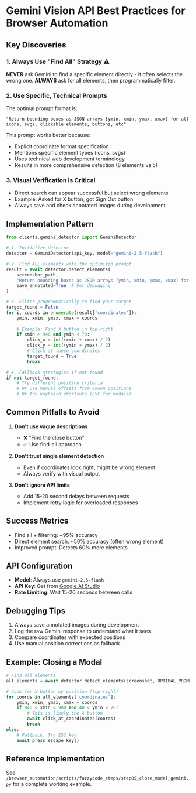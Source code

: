 # Gemini Vision API Best Practices for Browser Automation

## Key Discoveries

### 1. Always Use "Find All" Strategy ⚠️
**NEVER** ask Gemini to find a specific element directly - it often selects the wrong one.
**ALWAYS** ask for all elements, then programmatically filter.

### 2. Use Specific, Technical Prompts
The optimal prompt format is:
```
"Return bounding boxes as JSON arrays [ymin, xmin, ymax, xmax] for all icons, svgs, clickable elements, buttons, etc"
```

This prompt works better because:
- Explicit coordinate format specification
- Mentions specific element types (icons, svgs)
- Uses technical web development terminology
- Results in more comprehensive detection (8 elements vs 5)

### 3. Visual Verification is Critical
- Direct search can appear successful but select wrong elements
- Example: Asked for X button, got Sign Out button
- Always save and check annotated images during development

## Implementation Pattern

```python
from clients.gemini_detector import GeminiDetector

# 1. Initialize detector
detector = GeminiDetector(api_key, model="gemini-2.5-flash")

# 2. Find ALL elements with the optimized prompt
result = await detector.detect_elements(
    screenshot_path,
    "Return bounding boxes as JSON arrays [ymin, xmin, ymax, xmax] for all icons, svgs, clickable elements, buttons, etc",
    save_annotated=True  # For debugging
)

# 3. Filter programmatically to find your target
target_found = False
for i, coords in enumerate(result['coordinates']):
    ymin, xmin, ymax, xmax = coords
    
    # Example: Find X button in top-right
    if xmin > 940 and ymin < 70:
        click_x = int((xmin + xmax) / 2)
        click_y = int((ymin + ymax) / 2)
        # Click at these coordinates
        target_found = True
        break

# 4. Fallback strategies if not found
if not target_found:
    # Try different position criteria
    # Or use manual offsets from known positions
    # Or try keyboard shortcuts (ESC for modals)
```

## Common Pitfalls to Avoid

1. **Don't use vague descriptions**
   - ❌ "Find the close button"
   - ✅ Use find-all approach

2. **Don't trust single element detection**
   - Even if coordinates look right, might be wrong element
   - Always verify with visual output

3. **Don't ignore API limits**
   - Add 15-20 second delays between requests
   - Implement retry logic for overloaded responses

## Success Metrics

- Find all + filtering: ~95% accuracy
- Direct element search: ~50% accuracy (often wrong element)
- Improved prompt: Detects 60% more elements

## API Configuration

- **Model**: Always use `gemini-2.5-flash`
- **API Key**: Get from [Google AI Studio](https://makersuite.google.com/app/apikey)
- **Rate Limiting**: Wait 15-20 seconds between calls

## Debugging Tips

1. Always save annotated images during development
2. Log the raw Gemini response to understand what it sees
3. Compare coordinates with expected positions
4. Use manual position corrections as fallback

## Example: Closing a Modal

```python
# Find all elements
all_elements = await detector.detect_elements(screenshot, OPTIMAL_PROMPT)

# Look for X button by position (top-right)
for coords in all_elements['coordinates']:
    ymin, xmin, ymax, xmax = coords
    if 940 < xmin < 980 and 40 < ymin < 70:
        # This is likely the X button
        await click_at_coordinates(coords)
        break
else:
    # Fallback: Try ESC key
    await press_escape_key()
```

## Reference Implementation

See `/browser_automation/scripts/fuzzycode_steps/step05_close_modal_gemini.py` for a complete working example.